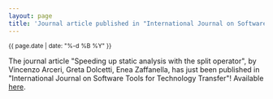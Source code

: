 ```yaml
---
layout: page
title: 'Journal article published in "International Journal on Software Tools for Technology Transfer"!'
---
```


<small>{{ page.date | date: "%-d %B %Y" }}</small>

The journal article "Speeding up static analysis with the split operator", by Vincenzo Arceri, Greta Dolcetti, Enea Zaffanella, has just been published in "International Journal on Software Tools for Technology Transfer"! Available [here](https://doi.org/10.1007/s10009-024-00761-2).
